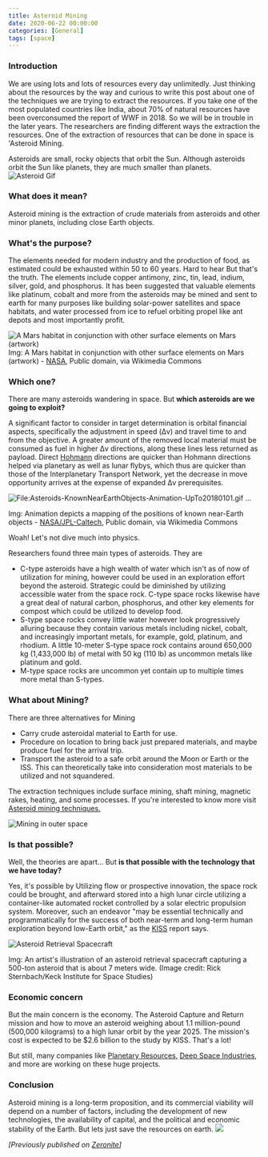 ```yaml
---
title: Asteroid Mining
date: 2020-06-22 00:00:00 
categories: [General]
tags: [space] 
---
```


### Introduction

We are using lots and lots of resources every day unlimitedly. Just thinking about the resources by the way and curious to write this post about one of the techniques we are trying to extract the resources. If you take one of the most populated countries like India, about 70% of natural resources have been overconsumed the report of WWF in 2018. So we will be in trouble in the later years. The researchers are finding different ways the extraction the resources. One of the extraction of resources that can be done in space is 'Asteroid Mining.

Asteroids are small, rocky objects that orbit the Sun. Although asteroids orbit the Sun like planets, they are much smaller than planets.
![Asteroid Gif](https://media.giphy.com/media/l1J9HHnpVLEJiMepW/giphy.gif)
 
### What does it mean?

Asteroid mining is the extraction of crude materials from asteroids and other minor planets, including close Earth objects.

### What's the purpose?

The elements needed for modern industry and the production of food, as estimated could be exhausted within 50 to 60 years. Hard to hear But that's the truth. The elements include copper antimony, zinc, tin, lead, indium, silver, gold, and phosphorus. It has been suggested that valuable elements like platinum, cobalt and more from the asteroids may be mined and sent to earth for many purposes like building solar-power satellites and space habitats, and water processed from ice to refuel orbiting propel like ant depots and most importantly profit.

![A Mars habitat in conjunction with other surface elements on Mars (artwork)](https://upload.wikimedia.org/wikipedia/commons/thumb/e/ef/PIA23302-FirstHumansOnMars-ArtistConcept.jpg/500px-PIA23302-FirstHumansOnMars-ArtistConcept.jpg "source:https://photojournal.jpl.nasa.gov/jpeg/PIA23302.jpg")
Img: A Mars habitat in conjunction with other surface elements on Mars (artwork) - [NASA](https://commons.wikimedia.org/wiki/File:PIA23302-FirstHumansOnMars-ArtistConcept.jpg), Public domain, via Wikimedia Commons

### Which one? 
There are many asteroids wandering in space. But  **which asteroids are we going to exploit?**

A significant factor to consider in target determination is orbital financial aspects, specifically the adjustment in speed (Δv) and travel time to and from the objective. A greater amount of the removed local material must be consumed as fuel in higher Δv directions, along these lines less returned as payload. Direct  [Hohmann](https://en.wikipedia.org/wiki/Hohmann_transfer_orbit)  directions are quicker than Hohmann directions helped via planetary as well as lunar flybys, which thus are quicker than those of the Interplanetary Transport Network, yet the decrease in move opportunity arrives at the expense of expanded Δv prerequisites.

![File:Asteroids-KnownNearEarthObjects-Animation-UpTo20180101.gif ...](https://upload.wikimedia.org/wikipedia/commons/c/ce/Asteroids-KnownNearEarthObjects-Animation-UpTo20180101.gif)

Img: Animation depicts a mapping of the positions of known near-Earth objects - [NASA/JPL-Caltech](https://commons.wikimedia.org/wiki/File:Asteroids-KnownNearEarthObjects-Animation-UpTo20180101.gif), Public domain, via Wikimedia Commons

Woah! Let's not dive much into physics. 

Researchers found three main types of asteroids. They are

-   C-type asteroids have a high wealth of water which isn't as of now of utilization for mining, however could be used in an exploration effort beyond the asteroid. Strategic could be diminished by utilizing accessible water from the space rock. C-type space rocks likewise have a great deal of natural carbon, phosphorus, and other key elements for compost which could be utilized to develop food.
-   S-type space rocks convey little water however look progressively alluring because they contain various metals including nickel, cobalt, and increasingly important metals, for example, gold, platinum, and rhodium. A little 10-meter S-type space rock contains around 650,000 kg (1,433,000 lb) of metal with 50 kg (110 lb) as uncommon metals like platinum and gold.
-   M-type space rocks are uncommon yet contain up to multiple times more metal than S-types.

### What about Mining?

There are three alternatives for Mining

-   Carry crude asteroidal material to Earth for use.
-   Procedure on location to bring back just prepared materials, and maybe produce fuel for the arrival trip.
-   Transport the asteroid to a safe orbit around the Moon or Earth or the ISS. This can theoretically take into consideration most materials to be utilized and not squandered.

The extraction techniques include surface mining, shaft mining, magnetic rakes, heating, and some processes. If you're interested to know more visit [Asteroid mining techniques.](https://en.wikipedia.org/wiki/Asteroid_mining#Extraction_techniques)

![Mining in outer space](https://kapost-files-prod.s3.amazonaws.com/uploads/direct/1448031876-61-1726/Blog_SpaceMining_SocialSlide.gif "source:https://www.ibmbigdatahub.com/blog/mining-outer-space")

### Is that possible?

Well, the theories are apart... But  **is that possible with the technology that we have today?**

Yes, it's possible by Utilizing flow or prospective innovation, the space rock could be brought, and afterward stored into a high lunar circle utilizing a container-like automated rocket controlled by a solar electric propulsion system. Moreover, such an endeavor "may be essential technically and programmatically for the success of both near-term and long-term human exploration beyond low-Earth orbit," as the  [KISS](http://kiss.caltech.edu/)  report says.

![Asteroid Retrieval Spacecraft](https://cdn.mos.cms.futurecdn.net/atxzohdS92S7WZagtZqVHn-320-80.jpg)

Img: An artist's illustration of an asteroid retrieval spacecraft capturing a 500-ton asteroid that is about 7 meters wide. (Image credit: Rick Sternbach/Keck Institute for Space Studies)

### Economic concern

But the main concern is the economy. The Asteroid Capture and Return mission and how to move an asteroid weighing about 1.1 million-pound (500,000 kilograms) to a high lunar orbit by the year 2025. The mission's cost is expected to be $2.6 billion to the study by KISS. That's a lot!

But still, many companies like  [Planetary Resources](https://en.wikipedia.org/wiki/Planetary_Resources),  [Deep Space Industries](hhttps://en.wikipedia.org/wiki/Deep_Space_Industries), and more are working on these huge projects.

### Conclusion

Asteroid mining is a long-term proposition, and its commercial viability will depend on a number of factors, including the development of new technologies, the availability of capital, and the political and economic stability of the Earth. But lets just save the resources on earth. 
![](https://1.bp.blogspot.com/-qG1X24YHu0I/XvBCyR9gzEI/AAAAAAAAAvE/Y0Zl-AeyptAdyX4aUmuW-1RFOw9F3WeSACK4BGAsYHg/s320/kissclipart-go-green-png-clipart-environmentally-friendly-0ead370ba78686e1.png)

*[Previously published on [Zeronite](https://0-nite.blogspot.com/)]*
